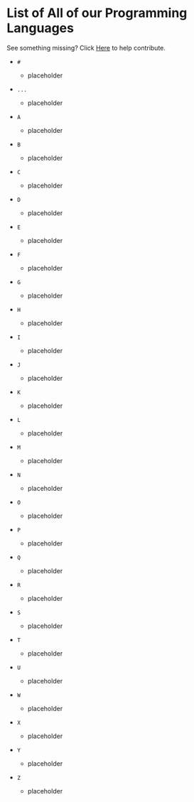 # List of All of our Programming Languages
See something missing? Click [Here](https://github.com/Maniacxxx/programming-language-list/blob/main/Contribute.md) to help contribute.

- `#`
  - placeholder
  
- `...`
  - placeholder
  
- `A`
  - placeholder
  
- `B`
  - placeholder
  
- `C`
  - placeholder
  
- `D`
  - placeholder
  
- `E`
  - placeholder
  
- `F`
  - placeholder
  
- `G`
  - placeholder
  
- `H`
  - placeholder
  
- `I`
  - placeholder
  
- `J`
  - placeholder
  
- `K`
  - placeholder
  
- `L`
  - placeholder
  
- `M`
  - placeholder
  
- `N`
  - placeholder
  
- `O`
  - placeholder
  
- `P`
  - placeholder
  
- `Q`
  - placeholder
  
- `R`
  - placeholder
  
- `S`
  - placeholder
  
- `T`
  - placeholder
  
- `U`
  - placeholder
  
- `W`
  - placeholder
  
- `X`
  - placeholder
  
- `Y`
  - placeholder
  
- `Z`
  - placeholder
